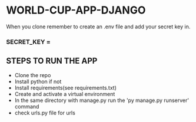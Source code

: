 # WORLD-CUP-APP-DJANGO

When you clone remember to create an .env file and add your secret key in.

### SECRET_KEY =

## STEPS TO RUN THE APP

- Clone the repo
- Install python if not
- Install requirements(see requirements.txt)
- Create and activate a virtual environment
- In the same directory with manage.py run the 'py manage.py runserver' command
- check urls.py file for urls
